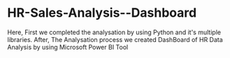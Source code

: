 # HR-Sales-Analysis--Dashboard
Here, First we completed the analysation by using Python and it's multiple libraries. After, The Analysation process we created DashBoard of HR Data Analysis by using Microsoft Power BI Tool
